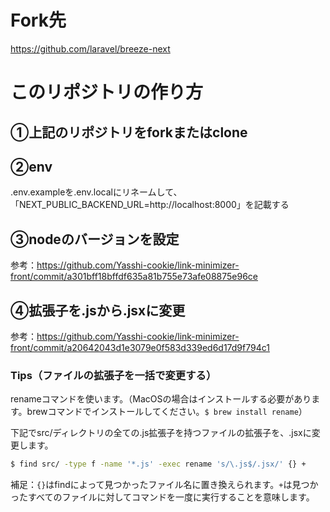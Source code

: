 # Fork先
https://github.com/laravel/breeze-next

# このリポジトリの作り方
## ①上記のリポジトリをforkまたはclone

## ②env
.env.exampleを.env.localにリネームして、「NEXT_PUBLIC_BACKEND_URL=http://localhost:8000」を記載する

## ③nodeのバージョンを設定
参考：https://github.com/Yasshi-cookie/link-minimizer-front/commit/a301bff18bffdf635a81b755e73afe08875e96ce

## ④拡張子を.jsから.jsxに変更
参考：https://github.com/Yasshi-cookie/link-minimizer-front/commit/a20642043d1e3079e0f583d339ed6d17d9f794c1

### Tips（ファイルの拡張子を一括で変更する）
renameコマンドを使います。（MacOSの場合はインストールする必要があります。brewコマンドでインストールしてください。`$ brew install rename`）

下記でsrc/ディレクトリの全ての.js拡張子を持つファイルの拡張子を、.jsxに変更します。
```bash
$ find src/ -type f -name '*.js' -exec rename 's/\.js$/.jsx/' {} +
```
補足：`{}`はfindによって見つかったファイル名に置き換えられます。`+`は見つかったすべてのファイルに対してコマンドを一度に実行することを意味します。
